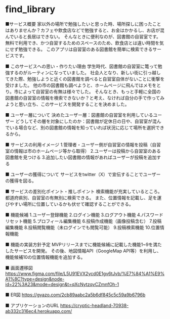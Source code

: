 # find_library
■サービス概要
家以外の場所で勉強したいと思った時、場所探しに困ったことはありませんか？カフェや飲食店などで勉強すると、お金はかかるし、お店が混んでいると長居はできない。
そんなときに便利なのが、図書館の自習室です。無料で利用でき、かつ自習するためのスペースのため、飲食店とは違い時間を気にせず勉強できる。
このアプリは自習室のある図書館を簡単に検索できるサービスです。

■ このサービスへの思い・作りたい理由
学生時代、図書館の自習室に篭って勉強するのがルーティンになっていました。
社会人となり、新しい街に引っ越してきた際、勉強しようと近くの図書館を調べると自習室自体がないことに衝撃を受けました。
他の市の図書館も調べようと、ホームページに飛んではメモをとり。市によって自習室の有無は様々でした。
そんなとき、もっと手軽に全国の図書館の自習室の情報を検索できないか？と考え、なければ自分の手で作ってみようと思い立ち、このサービスを開発することを決めました。

■ ユーザー層について
決めたユーザー層：図書館の自習室を利用しているユーザー
どうしてその層を対象にしたのか：図書館が定休日の日や、自習室が混んでいる場合など、別の図書館の情報を知っていれば状況に応じて場所を選択できるから。

■ サービスの利用イメージ
1.管理者・ユーザー側が自習室の情報を投稿（自習室の情報は市のホームページ等から取得）
2.ユーザーは投稿から自習室のある図書館を見つける
3.追加したい図書館の情報があればユーザーが投稿を追加する

■ ユーザーの獲得について
サービスをtwitter（X）で宣伝することでユーザーの獲得を図る。

■ サービスの差別化ポイント・推しポイント
検索機能が充実しているところ。
都道府県別、自習室の有無別に検索できる。
また、位置情報を記載し、足を運びやすい場所に位置しているかも伏せて確認することができる。

■ 機能候補
1.ユーザー登録機能
2.ログイン機能
3.ログアウト機能
4.パスワードリセット機能
5.プロフィール編集機能
6.投稿作成機能（画像投稿含む）
7.投稿編集機能
8.投稿閲覧機能（未ログインでも閲覧可能）
9.投稿検索機能
10.位置情報機能

■ 機能の実装方針予定
MVPリリースまでに機能候補に記載した機能1~9を満たしたサービスを開発。
その後、地図情報API（GoogleMap API等）を利用し、機能候補10の位置情報機能を追加する。

■ 画面遷移図
https://www.figma.com/file/L5U91EVX2ycd0E1gv6tJvb/%E7%84%A1%E9%A1%8C?type=design&node-id=22%3A23&mode=design&t=qXcNytzqvCZmnfOh-1

■ ER図
https://gyazo.com/2cb89aabc2a5b6df845c5c59a9b6796b

■ アプリケーションのURL
https://cryptic-headland-70938-ab332c316ec4.herokuapp.com/
